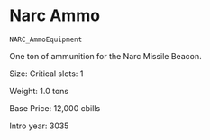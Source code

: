 # Narc Ammo

`NARC_AmmoEquipment`

One ton of ammunition for the Narc Missile Beacon.

Size: Critical slots: 1

Weight: 1.0 tons

Base Price: 12,000 cbills

Intro year: 3035

